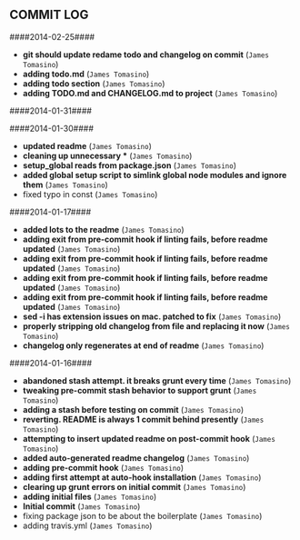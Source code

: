 ## COMMIT LOG ##

####2014-02-25####

 * __git should update redame todo and changelog on commit__ (`James Tomasino`)
 * __adding todo.md__ (`James Tomasino`)
 * __adding todo section__ (`James Tomasino`)
 * __adding TODO.md and CHANGELOG.md to project__ (`James Tomasino`)

####2014-01-31####


####2014-01-30####

 * __updated readme__ (`James Tomasino`)
 * __cleaning up unnecessary *__ (`James Tomasino`)
 * __setup_global reads from package.json__ (`James Tomasino`)
 * __added global setup script to simlink global node modules and ignore them__ (`James Tomasino`)
 * fixed typo in const (`James Tomasino`)

####2014-01-17####

 * __added lots to the readme__ (`James Tomasino`)
 * __adding exit from pre-commit hook if linting fails, before readme updated__ (`James Tomasino`)
 * __adding exit from pre-commit hook if linting fails, before readme updated__ (`James Tomasino`)
 * __adding exit from pre-commit hook if linting fails, before readme updated__ (`James Tomasino`)
 * __adding exit from pre-commit hook if linting fails, before readme updated__ (`James Tomasino`)
 * __sed -i has extension issues on mac. patched to fix__ (`James Tomasino`)
 * __properly stripping old changelog from file and replacing it now__ (`James Tomasino`)
 * __changelog only regenerates at end of readme__ (`James Tomasino`)

####2014-01-16####

 * __abandoned stash attempt. it breaks grunt every time__ (`James Tomasino`)
 * __tweaking pre-commit stash behavior to support grunt__ (`James Tomasino`)
 * __adding a stash before testing on commit__ (`James Tomasino`)
 * __reverting. README is always 1 commit behind presently__ (`James Tomasino`)
 * __attempting to insert updated readme on post-commit hook__ (`James Tomasino`)
 * __added auto-generated readme changelog__ (`James Tomasino`)
 * __adding pre-commit hook__ (`James Tomasino`)
 * __adding first attempt at auto-hook installation__ (`James Tomasino`)
 * __clearing up grunt errors on initial commit__ (`James Tomasino`)
 * __adding initial files__ (`James Tomasino`)
 * __Initial commit__ (`James Tomasino`)
 * fixing package json to be about the boilerplate (`James Tomasino`)
 * adding travis.yml (`James Tomasino`)
